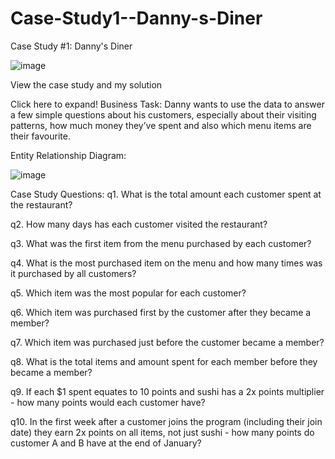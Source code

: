 # Case-Study1--Danny-s-Diner

Case Study #1: Danny's Diner

![image](https://github.com/anmolchoudhary2000/Case-Study1--Danny-s-Diner/assets/154410998/25d2f840-b8e4-4793-80e3-655f6a3a528e)


View the case study and my solution

Click here to expand!
Business Task:
Danny wants to use the data to answer a few simple questions about his customers, especially about their visiting patterns, how much money they’ve spent and also which menu items are their favourite.

Entity Relationship Diagram:

![image](https://github.com/anmolchoudhary2000/Case-Study1--Danny-s-Diner/assets/154410998/543fc54b-f65a-456d-a314-5ebf7856ccc4)


Case Study Questions:
q1. What is the total amount each customer spent at the restaurant? 

q2. How many days has each customer visited the restaurant?

q3. What was the first item from the menu purchased by each customer?

q4. What is the most purchased item on the menu and how many times was it purchased by all customers?

q5. Which item was the most popular for each customer?

q6. Which item was purchased first by the customer after they became a member?

q7. Which item was purchased just before the customer became a member?

q8. What is the total items and amount spent for each member before they became a member?

q9. If each $1 spent equates to 10 points and sushi has a 2x points multiplier - how many points would each customer have?

q10. In the first week after a customer joins the program (including their join date) they earn 2x points on all items, not just sushi - how many points do customer A and B have at the end of January?
